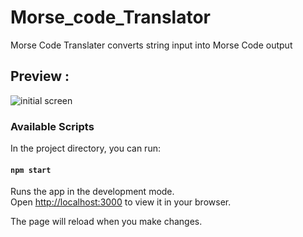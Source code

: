# Morse_code_Translator

Morse Code Translater converts string input into Morse Code output
## Preview :

![initial screen](https://user-images.githubusercontent.com/63531921/178138762-c3fb5298-ba04-4e18-8b2b-330d2444a94f.png)

### Available Scripts

In the project directory, you can run:

#### `npm start`

Runs the app in the development mode.\
Open [http://localhost:3000](http://localhost:3000) to view it in your browser.

The page will reload when you make changes.
